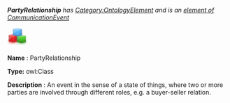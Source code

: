 ___PartyRelationship__ 
 has
 [Category:OntologyElement](../../Category/OntologyElement "Category:OntologyElement") 
 and is an
 [element of](../../Property/ElementOf "Property:ElementOf") 
[CommunicationEvent](../../Submissions/CommunicationEvent "Submissions:CommunicationEvent")_




  





[![Class](../public/images/thumb/2/27/Class.gif/45px-Class.gif)](../../Image/Class.gif "Class")


__Name__ 
 : PartyRelationship
 



__Type:__ 
 owl:Class
 



__Description__ 
 : An event in the sense of a state of things, where two or more parties are involved through different roles, e.g. a buyer-seller relation.